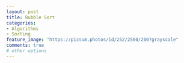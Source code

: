 ```yaml
---
layout: post
title: Bubble Sort
categories:
- Algorithms
- Sorting
feature_image: "https://picsum.photos/id/252/2560/200?grayscale"
comments: true
# other options
---
```


<script src="https://gist.github.com/wonmanlee/3c84d79296c4a04e6d69cabe94f2ed0d.js"></script>
